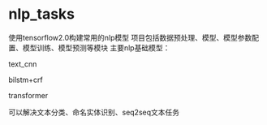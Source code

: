 # nlp_tasks

使用tensorflow2.0构建常用的nlp模型
项目包括数据预处理、模型、模型参数配置、模型训练、模型预测等模块
主要nlp基础模型：

text_cnn

bilstm+crf

transformer

可以解决文本分类、命名实体识别、seq2seq文本任务
